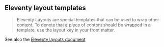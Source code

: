 ## Eleventy layout templates

> Eleventy Layouts are special templates that can be used to wrap other content. To denote that a piece of content should be wrapped in a template, use the layout key in your front matter.

See also the [Eleventy layouts document](https://www.11ty.dev/docs/layouts/)

